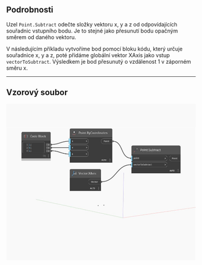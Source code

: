 ## Podrobnosti
Uzel `Point.Subtract` odečte složky vektoru x, y a z od odpovídajících souřadnic vstupního bodu. Je to stejné jako přesunutí bodu opačným směrem od daného vektoru.

V následujícím příkladu vytvoříme bod pomocí bloku kódu, který určuje souřadnice x, y a z, poté přidáme globální vektor XAxis jako vstup `vectorToSubtract`. Výsledkem je bod přesunutý o vzdálenost 1 v záporném směru x.

___
## Vzorový soubor

![Subtract](./Autodesk.DesignScript.Geometry.Point.Subtract_img.jpg)

